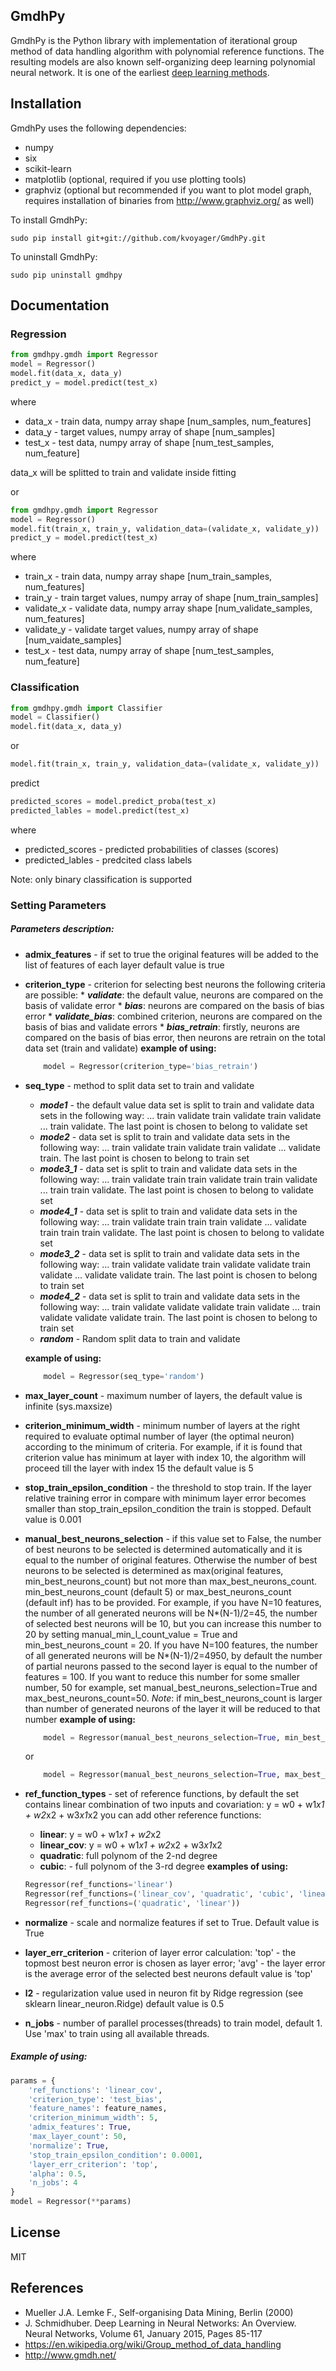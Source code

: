 ## GmdhPy
GmdhPy is the Python library with implementation of iterational group method of data handling algorithm with polynomial reference functions.
The resulting models are also known self-organizing deep learning polynomial neural network. It is one of the earliest [deep learning methods](http://www.sciencedirect.com/science/article/pii/S0893608014002135).

## Installation

GmdhPy uses the following dependencies:

- numpy
- six
- scikit-learn
- matplotlib (optional, required if you use plotting tools)
- graphviz (optional but recommended if you want to plot model graph, requires installation of binaries from http://www.graphviz.org/ as well)

To install GmdhPy:

```
sudo pip install git+git://github.com/kvoyager/GmdhPy.git
```

To uninstall GmdhPy:

```
sudo pip uninstall gmdhpy
```

## Documentation
### Regression
```py
from gmdhpy.gmdh import Regressor
model = Regressor()
model.fit(data_x, data_y)
predict_y = model.predict(test_x)
```
where
* data_x - train data, numpy array shape [num_samples, num_features]
* data_y - target values, numpy array of shape [num_samples]
* test_x - test data, numpy array of shape [num_test_samples, num_feature]

data_x will be splitted to train and validate inside fitting

or
```py
from gmdhpy.gmdh import Regressor
model = Regressor()
model.fit(train_x, train_y, validation_data=(validate_x, validate_y))
predict_y = model.predict(test_x)
```

where
* train_x - train data, numpy array shape [num_train_samples, num_features]
* train_y - train target values, numpy array of shape [num_train_samples]
* validate_x - validate data, numpy array shape [num_validate_samples, num_features]
* validate_y - validate target values, numpy array of shape [num_vaidate_samples]
* test_x - test data, numpy array of shape [num_test_samples, num_feature]

### Classification
```py
from gmdhpy.gmdh import Classifier
model = Classifier()
model.fit(data_x, data_y)
```
or
```py
model.fit(train_x, train_y, validation_data=(validate_x, validate_y))
```
predict
```py
predicted_scores = model.predict_proba(test_x)
predicted_lables = model.predict(test_x)
```
where
* predicted_scores - predicted probabilities of classes (scores)
* predicted_lables - predcited class labels

Note: only binary classification is supported


### Setting Parameters

##### Parameters description:
*    **admix_features** - if set to true the original features will be added to the list of features of each layer
        default value is true

*   **criterion_type** - criterion for selecting best neurons
    the following criteria are possible:
        *    ***validate***: the default value,
                neurons are compared on the basis of validate error
        *    ***bias***: neurons are compared on the basis of bias error
        *    ***validate_bias***: combined criterion, neurons are compared on the basis of bias and validate errors
        *    ***bias_retrain***: firstly, neurons are compared on the basis of bias error, then neurons are retrain
                on the total data set (train and validate)
    **example of using:**
    ```py
        model = Regressor(criterion_type='bias_retrain')
    ```

*   **seq_type** - method to split data set to train and validate
    *   ***mode1*** -   the default value
                    data set is split to train and validate data sets in the following way:
                    ... train validate train validate train validate ... train validate.
                    The last point is chosen to belong to validate set
    *   ***mode2*** -   data set is split to train and validate data sets in the following way:
                    ... train validate train validate train validate ... validate train.
                    The last point is chosen to belong to train set
    *   ***mode3_1*** - data set is split to train and validate data sets in the following way:
                    ... train validate train train validate train train validate ... train train validate.
                    The last point is chosen to belong to validate set
    *   ***mode4_1*** - data set is split to train and validate data sets in the following way:
                    ... train validate train train train validate ... validate train train train validate.
                    The last point is chosen to belong to validate set
    *   ***mode3_2*** - data set is split to train and validate data sets in the following way:
                    ... train validate validate train validate validate train validate ... validate validate train.
                    The last point is chosen to belong to train set
    *   ***mode4_2*** - data set is split to train and validate data sets in the following way:
                    ... train validate validate validate train validate ... train validate validate validate train.
                    The last point is chosen to belong to train set
    *   ***random*** -  Random split data to train and validate

    **example of using:**
    ```py
        model = Regressor(seq_type='random')
    ```

*   **max_layer_count** - maximum number of layers,
        the default value is infinite (sys.maxsize)

*   **criterion_minimum_width** - minimum number of layers at the right required to evaluate optimal number of layer
        (the optimal neuron) according to the minimum of criteria. For example, if it is found that
         criterion value has minimum at layer with index 10, the algorithm will proceed till the layer
         with index 15
         the default value is 5

*   **stop_train_epsilon_condition** - the threshold to stop train. If the layer relative training error in compare
        with minimum layer error becomes smaller than stop_train_epsilon_condition the train is stopped. Default value is
        0.001

*   **manual_best_neurons_selection** - if this value set to False, the number of best neurons to be
        selected is determined automatically and it is equal to the number of original features.
        Otherwise the number of best neurons to be selected is determined as
        max(original features, min_best_neurons_count) but not more than max_best_neurons_count.
        min_best_neurons_count (default 5) or max_best_neurons_count (default inf) has to be provided.
        For example, if you have N=10 features, the number of all generated neurons will be
        N*(N-1)/2=45, the number of selected best neurons will be 10, but you can increase this number to
        20 by setting manual_min_l_count_value = True and min_best_neurons_count = 20.
        If you have N=100 features, the number of all generated neurons will be
        N*(N-1)/2=4950, by default the number of partial neurons passed to the second layer is equal to the number of
        features = 100. If you want to reduce this number for some smaller number, 50 for example, set
        manual_best_neurons_selection=True and max_best_neurons_count=50.
        _Note_: if min_best_neurons_count is larger than number of generated neurons of the layer it will be reduced
        to that number
    **example of using:**
    ```py
        model = Regressor(manual_best_neurons_selection=True, min_best_neurons_count=20)
    ```
    or
    ```py
        model = Regressor(manual_best_neurons_selection=True, max_best_neurons_count=50)
    ```

*   **ref_function_types** - set of reference functions, by default the set contains linear combination of two inputs
        and covariation: y = w0 + w1*x1 + w2*x2 + w3*x1*x2
        you can add other reference functions:
    *    **linear**: y = w0 + w1*x1 + w2*x2
    *    **linear_cov**: y = w0 + w1*x1 + w2*x2 + w3*x1*x2
    *    **quadratic**: full polynom of the 2-nd degree
    *    **cubic**: - full polynom of the 3-rd degree
    **examples of using:**
    ```py
    Regressor(ref_functions='linear')
    Regressor(ref_functions=('linear_cov', 'quadratic', 'cubic', 'linear'))
    Regressor(ref_functions=('quadratic', 'linear'))
    ```

*   **normalize** - scale and normalize features if set to True. Default value is True

*   **layer_err_criterion** - criterion of layer error calculation: 'top' - the topmost best neuron error is chosen
        as layer error; 'avg' - the layer error is the average error of the selected best neurons
        default value is 'top'

*   **l2** - regularization value used in neuron fit by Ridge regression (see sklearn linear_neuron.Ridge)
        default value is 0.5

*   **n_jobs** - number of parallel processes(threads) to train model, default 1. Use 'max' to train using
        all available threads.

##### Example of using:

```py
params = {
    'ref_functions': 'linear_cov',
    'criterion_type': 'test_bias',
    'feature_names': feature_names,
    'criterion_minimum_width': 5,
    'admix_features': True,
    'max_layer_count': 50,
    'normalize': True,
    'stop_train_epsilon_condition': 0.0001,
    'layer_err_criterion': 'top',
    'alpha': 0.5,
    'n_jobs': 4
}
model = Regressor(**params)
```

## License
MIT

## References
- Mueller J.A. Lemke F., Self-organising Data Mining, Berlin (2000)
- J. Schmidhuber. Deep Learning in Neural Networks: An Overview. Neural Networks, Volume 61, January 2015, Pages 85-117
- https://en.wikipedia.org/wiki/Group_method_of_data_handling
- http://www.gmdh.net/
